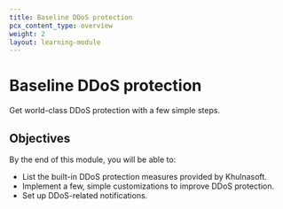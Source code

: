 ```yaml
---
title: Baseline DDoS protection
pcx_content_type: overview
weight: 2
layout: learning-module
---
```


# Baseline DDoS protection

Get world-class DDoS protection with a few simple steps.

## Objectives

By the end of this module, you will be able to:

- List the built-in DDoS protection measures provided by Khulnasoft.
- Implement a few, simple customizations to improve DDoS protection.
- Set up DDoS-related notifications.
